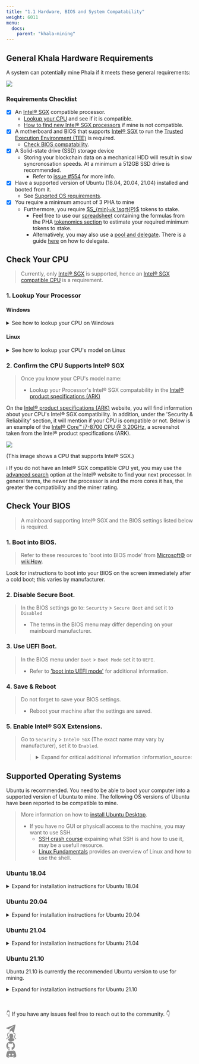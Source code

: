 ```yaml
---
title: "1.1 Hardware, BIOS and System Compatability"
weight: 6011
menu:
  docs:
    parent: "khala-mining"
---
```


## General Khala Hardware Requirements

A system can potentially mine Phala if it meets these general requirements:

![](/images/docs/khala-mining/mining_requirements_table.png)

### Requirements Checklist

- [x] An [Intel® SGX](https://www.intel.com/content/www/us/en/architecture-and-technology/software-guard-extensions.html)  compatible processor. 
   - [Lookup your CPU](#1-lookup-your-processor) and see if it is compatible.
   - [How to find new Intel® SGX processors](#2-confirm-the-cpu-supports-intel-sgx) if mine is not compatible.
- [x] A motherboard and BIOS that supports [Intel® SGX](https://www.intel.com/content/www/us/en/architecture-and-technology/software-guard-extensions.html) to run the [Trusted Execution Environment (TEE)](https://murdoch.is/talks/rhul14tee.pdf) is required.
   - [Check BIOS compatability](#check-your-bios).
- [x] A Solid-state drive (SSD) storage device
   - Storing your blockchain data on a mechanical HDD will result in slow syncronosation speeds. At a minimum a 512GB SSD drive is recommended. 
      - Refer to [issue #554](https://github.com/Phala-Network/phala-blockchain/issues/554) for more info.
- [x] Have a supported version of Ubuntu (18.04, 20.04, 21.04) installed and booted from it.
   - See [Suported OS requirements](#supported-operating-systems). 
- [x] You require a minimum amount of 3 PHA to mine
   - Furthermore, you require [$S_{min}=k \sqrt{P}$](/en-us/docs/tokenomic/understand-phala-tokenomics/#minimum-stake) tokens to stake.
      - Feel free to use our [spreadsheet](#TODO) containing the formulas from the PHA [tokenomics section](/en-us/docs/tokenomic/understand-phala-tokenomics) to estimate your required minimum tokens to stake.
      - Alternatively, you may also use a [pool and delegate](https://app.phala.network/en/delegate/). There is a guide [here](/en-us/docs/khala-user/stake-pool/) on how to delegate. 

## Check Your CPU

> Currently, only [Intel® SGX](https://www.intel.com/content/www/us/en/architecture-and-technology/software-guard-extensions.html) is supported, hence an [Intel® SGX compatible CPU](https://www.intel.com/content/www/us/en/support/articles/000028173/processors.html) is a requirement.

### 1. Lookup Your **Processor**

#### Windows

<details><summary>See how to lookup your CPU on Windows</summary>
<p>

> `Start` > :gear:`Settings` > :control_knobs:`Control Panel`
>> Note that you require a [supported Linux OS](#supported-operating-systems) to run a Phala miner.

On Windows, head over to 'Control Panel/Settings,' or right-click on the Start icon and select 'System.' 

</p>
</details>

#### Linux

<details><summary>See how to lookup your CPU's model on Linux</summary>
<p>

- #### With a GUI

>  `Settings` > `About`

On Ubuntu, click in the upper-right corner, pick 'Settings,' select 'About,' and look for 'Processor.'

<p class="aligncenter">
<img src="/images/docs/khala-mining/linux_settings.png" >
</p>

(Navigating to 'Settings' on a Desktop GUI to look up CPU specs)

- #### Without GUI

In case you do not have a GUI, enter the following command into your shell and look for your CPU's 'Model name:'

```bash
lscpu
```

<p class="aligncenter">
<img src="/images/docs/khala-mining/CPU_Linux_check.gif" height="400">
</p>

(Looking up the CPU model with the `lscpu` command in the Linux shell)

</p>
</details>

### 2. Confirm the **CPU Supports Intel® SGX**

> Once you know your CPU's model name:
> -  Lookup your Processor's Intel® SGX compatability in the [Intel® product specifications (ARK)](https://ark.intel.com/content/www/us/en/ark.html#@Processors)

On the [Intel® product specifications (ARK)](https://ark.intel.com/content/www/us/en/ark.html#@Processors)
website, you will find information about your CPU's Intel® SGX compatibility. In addition, under the 'Security & Reliability' section, it will mention if your CPU is compatible or not.
Below is an example of the [Intel® Core™ i7-8700 CPU @ 3.20GHz](https://ark.intel.com/content/www/us/en/ark/products/126686/intel-core-i78700-processor-12m-cache-up-to-4-60-ghz.html), a screenshot taken from the Intel® product specifications (ARK).

<p class="aligncenter">
<img src="/images/docs/khala-mining/SGX_comptible_ARK.png" >
</p>

(This image shows a CPU that supports Intel® SGX.)

:information_source: If you do not have an Intel® SGX compatible CPU yet, you may use the [advanced search](https://ark.intel.com/content/www/us/en/ark/search/featurefilter.html?productType=873&2_SoftwareGuardExtensions=Yes%20with%20Intel%C2%AE%20ME&3_CoreCount-Min=8&2_StatusCodeText=4) option at the Intel® website to find your next processor. In general terms, the newer the processor is and the more cores it has, the greater the compatibility and the miner rating. 

## Check Your BIOS

> A mainboard supporting Intel® SGX and the BIOS settings listed below is required.

### 1. Boot into BIOS. 

   > Refer to these resources to 'boot into BIOS mode' from [Microsoft©](https://docs.microsoft.com/en-us/windows-hardware/manufacture/desktop/boot-to-uefi-mode-or-legacy-bios-mode?view=windows-11) or [wikiHow](https://www.wikihow.com/Enter-BIOS).

   Look for instructions to boot into your BIOS on the screen immediately after a cold boot; this varies by manufacturer. 

### 2. **Disable Secure Boot**. 

   > In the BIOS settings go to: `Security` > `Secure Boot` and set it to `Disabled`
   > -  The terms in the BIOS menu may differ depending on your mainboard manufacturer.

### 3. **Use UEFI Boot**. 

   > In the BIOS menu under `Boot` > `Boot Mode` set it to `UEFI`.
   > -  Refer to ['boot into UEFI mode'](https://docs.microsoft.com/en-us/windows-hardware/manufacture/desktop/boot-to-uefi-mode-or-legacy-bios-mode?view=windows-11) for additional information.

### 4. Save & Reboot

> Do not forget to save your BIOS settings. 
> - Reboot your machine after the settings are saved.

### 5. **Enable Intel® SGX Extensions**. 

   > Go to `Security` > `Intel® SGX` (The exact name may vary by manufacturer), set it to `Enabled`.
   >
   >> <details><summary> Expand for critical additional information :information_source: </summary> <p>
   >>
   >> - Note: If you only see the Intel® `SGX: Software Controlled` or similar, you need to run the [Intel® Software Guard Extensions Software Enabling Application for Linux](https://github.com/intel/sgx-software-enable) after booting into your Ubuntu OS. Before executing the script, refer to the [Supported Operating Systems](#supported-operating-systems) section.
   >>
   >> - Phala also provides a prebuilt binary [here](https://github.com/Phala-Network/sgx-tools/releases/tag/0.1). 
   >>  You can download and execute it with the following commands:
   >> ```bash
   >> wget https://github.com/Phala-Network/sgx-tools/releases/download/0.1/sgx_enable
   >> chmod +x sgx_enable
   >> sudo ./sgx_enable
   >> ```
   >> </p>
</details>

## Supported Operating Systems 

Ubuntu is recommended. You need to be able to boot your computer into a supported version of Ubuntu to mine. The following OS versions of Ubuntu have been reported to be compatible to mine.

> More information on how to [install Ubuntu Desktop](https://ubuntu.com/tutorials/install-ubuntu-desktop#1-overview).
> - If you have no GUI or physicall access to the machine, you may want to use SSH. 
>   - <a href="https://youtu.be/hQWRp-FdTpc?t=40" target="_blank">SSH crash course</a> expaining what SSH is and how to use it, may be a usefull resource.
>   - <a href="https://academy.hackthebox.com/course/preview/linux-fundamentals" target="_blank">Linux Fundamentals</a> provides an overview of Linux and how to use the shell.

### Ubuntu 18.04

<details><summary>Expand for installation instructions for Ubuntu 18.04</summary>
<p>

More information to be added soon.

</p>
</details>

### Ubuntu 20.04

<details><summary>Expand for installation instructions for Ubuntu 20.04</summary>
<p>

Using a Linux kernel version of `5.8.0-xxx` is recommended for Ubuntu 20.04.

To find your Linux kernel version type:

```bash
hostnamectl | grep Kernel
```

<details><summary>How to get the correct Kernel version.
</summary>
<p>

Get the Linux Kernel utilities for Ubuntu 20.04.

```bash
git clone https://github.com/mtompkins/linux-kernel-utilities.git
```

```bash 
cd linux-kernel-utilities/
chmod +x *.sh
```

To see a list of available Kernel versions for your machine, execute the following command:

```bash
./compile_linux_kernel.sh
```

It is recommended to follow the instructions and select to install Ubuntu 20.04 Kernel version 5.8.

</p>
</details>

\
More information to be added soon.

</p>
</details>

### Ubuntu 21.04

<details><summary>Expand for installation instructions for Ubuntu 21.04</summary>
<p>

More information to be added soon.

</p>
</details>

### Ubuntu 21.10

Ubuntu 21.10 is currently the recommended Ubuntu version to use for mining.

<details><summary>Expand for installation instructions for Ubuntu 21.10</summary>
<p>

For Ubuntu 21.10 we recommend kernel version `5.13.0-xxx`. 

To find your Linux kernel version type:

```bash
hostnamectl | grep Kernel
```
Some packages do not come natively installed. It is therefore recommended to install the most crucial ones now as instructed below. 

#### DCAP Driver for Intel® SGX

First, install Rust with [rustup](https://rustup.rs/). This is needed to install the driver. 

To install rustup:

```bash
curl --proto '=https' --tlsv1.2 -sSf https://sh.rustup.rs | sh
```
After successfully installing Rust, you need to install Rust nightly with the following command:

```bash
rustup default nightly
```

To install the Foranix EDP target through executing:

```bash
rustup target add x86_64-fortanix-unknown-sgx --toolchain nightly
```

Now you are ready to Install the Intel® SGX driver. 

```bash
echo "deb https://download.fortanix.com/linux/apt xenial main" | sudo tee -a /etc/apt/sources.list.d/fortanix.list >/dev/null
curl -sSL "https://download.fortanix.com/linux/apt/fortanix.gpg" | sudo -E apt-key add -
sudo apt-get update
sudo apt-get install intel-sgx-dkms
```

You are now ready to proceed to the next section.

</p>
</details>

\
\
:point_down: If you have any issues feel free to reach out to the community. :point_down:

<div class="mediaList">
  <div class="item">
     <a href="https://t.me/phalaminer" target="_blank">
        <svg width="25" height="21" viewBox="0 0 25 21" fill="none" xmlns="http://www.w3.org/2000/svg">
           <path d="M9.35464 19.5529L9.73964 13.7367L20.2996 4.22167C20.7671 3.79542 20.2034 3.58917 19.5846 3.96042L6.54964 12.1967L0.912142 10.4092C-0.297858 10.0654 -0.311608 9.22667 1.18714 8.62167L23.1459 0.151666C24.1496 -0.302084 25.1121 0.399166 24.7271 1.93917L20.9871 19.5529C20.7259 20.8042 19.9696 21.1067 18.9246 20.5292L13.2321 16.3217L10.4959 18.9754C10.1796 19.2917 9.91839 19.5529 9.35464 19.5529Z" fill="#8C8C8C"></path>
        </svg>
     </a>
  </div>
  <div class="item">
     <a href="https://forum.phala.network/c/mai/42-category/42" target="_blank">
        <svg width="27" height="24" viewBox="0 0 27 24" fill="none" xmlns="http://www.w3.org/2000/svg">
           <path fill-rule="evenodd" clip-rule="evenodd" d="M25.7165 18.488C25.1981 18.488 24.779 18.0689 24.779 17.5505C24.779 16.8202 23.4328 15.2574 20.9662 14.9967C20.489 14.947 20.1262 14.5449 20.1262 14.0649V11.9611C20.1262 11.6405 20.2903 11.3424 20.5603 11.1699C22.4915 9.94079 22.8965 7.66454 22.8965 5.97235C22.8965 2.84485 19.9575 2.6011 19.0565 2.6011C18.5381 2.6011 18.119 2.1811 18.119 1.6636C18.119 1.1461 18.5381 0.726105 19.0565 0.726105C21.6928 0.726105 24.7715 2.09954 24.7715 5.97235C24.7715 8.85142 23.8153 11.078 22.0012 12.4505V13.2652C24.8175 13.8642 26.654 15.8583 26.654 17.5495C26.654 18.0689 26.235 18.488 25.7165 18.488ZM13.3275 23.2739C11.2818 23.2739 5.0587 23.2739 5.0587 19.2024C5.0587 17.3058 7.7437 16.057 10.5215 15.5902C8.51245 13.9402 8.23964 11.1277 8.23964 8.80642C8.23964 5.52142 10.1746 3.55923 13.4156 3.55923H13.5778C16.8187 3.55923 18.7537 5.52048 18.7537 8.80642C18.7537 11.1277 18.4809 13.9411 16.4718 15.5902C19.2487 16.0561 21.9328 17.3049 21.9328 19.2024C21.9337 21.9042 19.0378 23.2739 13.3275 23.2739ZM0.426514 17.5505C0.426514 18.0689 0.846514 18.488 1.36401 18.488C1.88151 18.488 2.30151 18.0689 2.30151 17.5514C2.30151 16.8202 3.64683 15.2574 6.11433 14.9977C6.59245 14.948 6.95433 14.5458 6.95433 14.0658V11.962C6.95433 11.6414 6.79026 11.3433 6.52026 11.1708C4.58901 9.94173 4.18401 7.66548 4.18401 5.97329C4.18401 2.84485 7.12308 2.60204 8.02401 2.60204C8.54151 2.60204 8.96151 2.18204 8.96151 1.66454C8.96151 1.14704 8.54151 0.727042 8.02401 0.727042C5.38776 0.727042 2.30901 2.10142 2.30901 5.97329C2.30901 8.85236 3.26433 11.0789 5.07933 12.4514V13.2661C2.26308 13.8642 0.426514 15.8583 0.426514 17.5505Z" fill="#8C8C8C"></path>
        </svg>
     </a>
  </div>
  <div class="item">
     <a href="https://github.com/Phala-Network/solo-mining-scripts" target="_blank">
        <svg width="24" height="23" viewBox="0 0 24 23" fill="none" xmlns="http://www.w3.org/2000/svg">
           <path d="M23.43 11.88C23.4521 14.3236 22.6757 16.7077 21.219 18.6698C19.8159 20.6299 17.8249 22.092 15.5347 22.8443C15.3307 22.9011 15.1119 22.8616 14.9407 22.737C14.817 22.6194 14.7507 22.4537 14.7592 22.2833V19.1153C14.8259 18.3223 14.5391 17.5403 13.9755 16.9785C14.4927 16.9278 15.0056 16.8396 15.51 16.7145C16.0051 16.5817 16.4797 16.3818 16.9207 16.1205C17.3828 15.8685 17.794 15.5328 18.1335 15.1305C18.5063 14.6595 18.7862 14.122 18.9585 13.5465C19.1774 12.8105 19.2831 12.0455 19.272 11.2778C19.2977 10.1289 18.8676 9.01665 18.0757 8.184C18.4479 7.18651 18.4063 6.08169 17.9602 5.115C17.5487 5.03997 17.124 5.09775 16.7475 5.28C16.2648 5.45357 15.8005 5.67466 15.3615 5.94L14.7922 6.29475C12.9034 5.76673 10.906 5.76673 9.01723 6.29475C8.85223 6.17925 8.64598 6.0555 8.38198 5.8905C7.97102 5.65096 7.54048 5.44672 7.09498 5.28C6.69553 5.07717 6.24242 5.00502 5.79973 5.07375C5.35491 6.04992 5.31632 7.16287 5.69248 8.1675C4.91161 9.01313 4.4862 10.1269 4.50448 11.2778C4.49272 12.0401 4.59846 12.7998 4.81798 13.53C4.99699 14.1027 5.27634 14.639 5.64298 15.114C5.9749 15.5282 6.38749 15.8706 6.85573 16.1205C7.30251 16.3702 7.77567 16.5694 8.26648 16.7145C8.77358 16.8401 9.28921 16.9284 9.80923 16.9785C9.37742 17.3851 9.11269 17.9381 9.06673 18.5295C8.84969 18.6328 8.61917 18.705 8.38198 18.744C8.11 18.7952 7.83372 18.82 7.55698 18.8183C7.17796 18.8207 6.80805 18.7022 6.50098 18.48C6.15906 18.2322 5.87713 17.9108 5.67598 17.5395C5.49392 17.2285 5.24615 16.961 4.94998 16.7558C4.72927 16.5863 4.47678 16.4628 4.20748 16.3928H3.91048C3.76173 16.3841 3.61281 16.4066 3.47323 16.4588C3.39073 16.5083 3.36598 16.566 3.39898 16.632C3.43803 16.7057 3.48507 16.7748 3.53923 16.8383C3.59899 16.9077 3.66529 16.9713 3.73723 17.028L3.84448 17.094C4.10341 17.2333 4.32869 17.4276 4.50448 17.6633C4.68861 17.8982 4.84631 18.1528 4.97473 18.4223L5.12323 18.7688C5.24028 19.1409 5.47112 19.467 5.78323 19.701C6.0801 19.9162 6.42106 20.0627 6.78148 20.13C7.12335 20.2016 7.47171 20.2375 7.82098 20.2373C8.09714 20.2423 8.37321 20.223 8.64598 20.1795L8.99248 20.1218V22.2833C8.99566 22.4561 8.92337 22.6218 8.79448 22.737C8.61978 22.8608 8.39893 22.9001 8.19223 22.8443C5.90917 22.0824 3.92918 20.6111 2.54098 18.645C1.07673 16.6962 0.299242 14.3174 0.329979 11.88C0.317931 9.85051 0.853767 7.85538 1.88098 6.105C2.88982 4.34759 4.34757 2.88985 6.10498 1.881C7.85535 0.85379 9.85049 0.317954 11.88 0.330002C13.9095 0.317954 15.9046 0.85379 17.655 1.881C19.4124 2.88985 20.8701 4.34759 21.879 6.105C22.907 7.85506 23.4428 9.85041 23.43 11.88Z" fill="#8C8C8C"></path>
        </svg>
     </a>
  </div>
  <div class="item">
     <a href="https://discord.gg/C6E4hQjk" target="_blank">
        <svg width="27" height="22" viewBox="0 0 27 22" fill="none" xmlns="http://www.w3.org/2000/svg">
           <path d="M9.8 1.3l.3.3C5.9 2.8 4 4.6 4 4.6l1.3-.7c2.5-1 4.5-1.4 5.3-1.4h.4a19.5 19.5 0 0111.6 2.1s-1.8-1.7-5.7-3l.3-.3s3.1 0 6.5 2.4c0 0 3.3 6 3.3 13.5 0 0-2 3.3-7 3.5 0 0-1-1-1.6-1.9 3-.8 4.2-2.7 4.2-2.7-1 .6-1.9 1-2.7 1.3a16.2 16.2 0 01-12.7 0 13.5 13.5 0 01-1.8-.8h-.1l-.1-.1-.6-.4s1 1.8 4 2.7l-1.5 2C1.9 20.4 0 17.1 0 17.1 0 9.8 3.3 3.7 3.3 3.7c3.2-2.4 6.2-2.4 6.5-2.4zm-.6 8.6c-1.3 0-2.4 1.2-2.4 2.6 0 1.4 1 2.5 2.4 2.5 1.3 0 2.3-1.1 2.3-2.5s-1-2.6-2.3-2.6zm8.4 0c-1.3 0-2.3 1.2-2.3 2.6 0 1.4 1 2.5 2.3 2.5C19 15 20 14 20 12.5s-1-2.6-2.4-2.6z" fill="#8C8C8C"></path>
        </svg>
     </a>
  </div>
</div>

